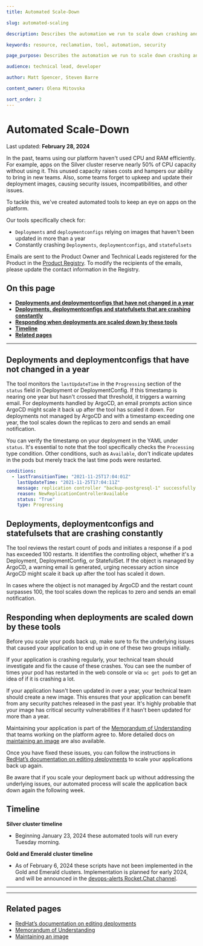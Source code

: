 ```yaml
---
title: Automated Scale-Down

slug: automated-scaling

description: Describes the automation we run to scale down crashing and old apps.

keywords: resource, reclamation, tool, automation, security

page_purpose: Describes the automation we run to scale down crashing and old apps.

audience: technical lead, developer

author: Matt Spencer, Steven Barre

content_owner: Olena Mitovska

sort_order: 2
---
```


# Automated Scale-Down
Last updated: **February 28, 2024**

In the past, teams using our platform haven't used CPU and RAM efficiently. For example, apps on the Silver cluster reserve nearly 50% of CPU capacity without using it. This unused capacity raises costs and hampers our ability to bring in new teams. Also, some teams forget to upkeep and update their deployment images, causing security issues, incompatibilities, and other issues.

To tackle this, we've created automated tools to keep an eye on apps on the platform.

Our tools specifically check for:

- `Deployments` and `deploymentconfigs` relying on images that haven't been updated in more than a year
- Constantly crashing `Deployments`, `deploymentconfigs`, and `statefulsets`

Emails are sent to the Product Owner and Technical Leads registered for the Product in the [Product Registry](https://registry.developer.gov.bc.ca/). To modify the recipients of the emails, please update the contact information in the Registry.


## On this page
* **[Deployments and deploymentconfigs that have not changed in a year](#deployments-and-deploymentconfigs-that-have-not-changed-in-a-year)**
* **[Deployments, deploymentconfigs and statefulsets that are crashing constantly](#deployments-deploymentconfigs-and-statefulsets-that-are-crashing-constantly)**
* **[Responding when deployments are scaled down by these tools](#responding-when-deployments-are-scaled-down-by-these-tools)**
* **[Timeline](#timeline)**
* **[Related pages](#related-pages)**

---

## Deployments and deploymentconfigs that have not changed in a year

The tool monitors the `lastUpdateTime` in the `Progressing` section of the `status` field in Deployment or DeploymentConfig. If this timestamp is nearing one year but hasn't crossed that threshold, it triggers a warning email. For deployments handled by ArgoCD, an email prompts action since ArgoCD might scale it back up after the tool has scaled it down. For deployments not managed by ArgoCD and with a timestamp exceeding one year, the tool scales down the replicas to zero and sends an email notification.

You can verify the timestamp on your deployment in the YAML under `status`. It's essential to note that the tool specifically checks the `Processing` type condition. Other conditions, such as `Available`, don't indicate updates in the pods but merely track the last time pods were restarted.

```yaml
conditions:
  - lastTransitionTime: "2021-11-25T17:04:01Z"
    lastUpdateTime: "2021-11-25T17:04:11Z"
    message: replication controller "backup-postgresql-1" successfully rolled out
    reason: NewReplicationControllerAvailable
    status: "True"
    type: Progressing
```

## Deployments, deploymentconfigs and statefulsets that are crashing constantly

The tool reviews the restart count of pods and initiates a response if a pod has exceeded 100 restarts. It identifies the controlling object, whether it's a Deployment, DeploymentConfig, or StatefulSet. If the object is managed by ArgoCD, a warning email is generated, urging necessary action since ArgoCD might scale it back up after the tool has scaled it down. 

In cases where the object is not managed by ArgoCD and the restart count surpasses 100, the tool scales down the replicas to zero and sends an email notification.

## Responding when deployments are scaled down by these tools

Before you scale your pods back up, make sure to fix the underlying issues that caused your application to end up in one of these two groups initially.

 If your application is crashing regularly, your technical team should investigate and fix the cause of these crashes. You can see the number of times your pod has restarted in the web console or via `oc get pods` to get an idea of if it is crashing a lot.

If your application hasn't been updated in over a year, your technical team should create a new image. This ensures that your application can benefit from any security patches released in the past year. It's highly probable that your image has critical security vulnerabilities if it hasn't been updated for more than a year.

 Maintaining your application is part of the [Memorandum of Understanding](https://digital.gov.bc.ca/cloud/services/private/onboard/#memorandum) that teams working on the platform agree to. More detailed docs on [maintaining an image](https://docs.developer.gov.bc.ca/maintain-an-application/#maintain-images) are also available.

Once you have fixed these issues, you can follow the instructions in [RedHat’s documentation on editing deployments](https://docs.openshift.com/container-platform/4.12/applications/deployments/deployment-strategies.html#odc-editing-deployments_rolling-strategy) to scale your applications back up again.

Be aware that if you scale your deployment back up without addressing the underlying issues, our automated process will scale the application back down again the following week.

## Timeline

**Silver cluster timeline**

- Beginning January 23, 2024 these automated tools will run every Tuesday morning.

**Gold and Emerald cluster timeline**

- As of February 6, 2024 these scripts have not been implemented in the Gold and Emerald clusters. Implementation is planned for early 2024, and will be announced in the [devops-alerts Rocket.Chat channel](https://chat.developer.gov.bc.ca/channel/devops-alerts).

---
---

## Related pages

- [RedHat’s documentation on editing deployments](https://docs.openshift.com/container-platform/4.12/applications/deployments/deployment-strategies.html#odc-editing-deployments_rolling-strategy)
- [Memorandum of Understanding](https://digital.gov.bc.ca/cloud/services/private/onboard/#memorandum)
- [Maintaining an image](/maintain-an-application/#maintain-images)

